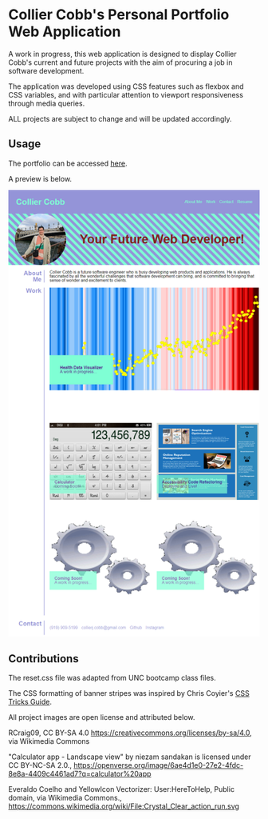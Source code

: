 # Collier Cobb's Personal Portfolio Web Application

A work in progress, this web application is designed to display Collier Cobb's current and future projects with the aim of procuring a job in software development.

The application was developed using CSS features such as flexbox and CSS variables, and with particular attention to viewport responsiveness through media queries.

ALL projects are subject to change and will be updated accordingly.

## Usage

The portfolio can be accessed [here](https://colcob98.github.io/collier-cobb-personal-portfolio/).

A preview is below.

![Collier Cobb's Personal Portfolio Screenshot](./assets/images/_C__Users_colli_bootcamp_challenge-2_index.html%20(1).png)

## Contributions

The reset.css file was adapted from UNC bootcamp class files.

The CSS formatting of banner stripes was inspired by Chris Coyier's [CSS Tricks Guide](https://css-tricks.com/stripes-css/).

All project images are open license and attributed below. 

RCraig09, CC BY-SA 4.0 <https://creativecommons.org/licenses/by-sa/4.0>, via Wikimedia Commons 

"Calculator app - Landscape view" by niezam sandakan is licensed under CC BY-NC-SA 2.0., <https://openverse.org/image/6ae4d1e0-27e2-4fdc-8e8a-4409c4461ad7?q=calculator%20app>

Everaldo Coelho and YellowIcon Vectorizer: User:HereToHelp, Public domain, via Wikimedia Commons., <https://commons.wikimedia.org/wiki/File:Crystal_Clear_action_run.svg> 
